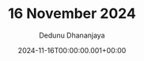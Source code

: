 ---
layout: post
title: 16 November 2024
date: '2024-11-16T00:00:00.001+00:00'
author: Dedunu Dhananjaya
tags:
- paris
- france
modified_time: '2024-11-16T00:00:00.001+00:00'
featured_image: 2024-11-16-16-november-2024-1.jpeg
---